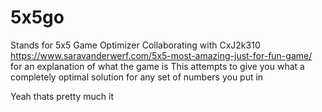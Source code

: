 # 5x5go
Stands for 5x5 Game Optimizer
Collaborating with CxJ2k310
https://www.saravanderwerf.com/5x5-most-amazing-just-for-fun-game/ for an explanation of what the game is
This attempts to give you what a completely optimal solution for any set of numbers you put in


Yeah thats pretty much it

